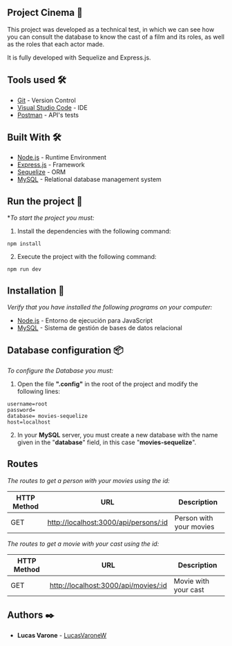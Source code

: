 ## Project Cinema 🚀

This project was developed as a technical test, in which we can see how you can consult the database to know the cast of a film and its roles, as well as the roles that each actor made.

It is fully developed with Sequelize and Express.js.


## Tools used 🛠️

* [Git](https://git-scm.com/book/es/v2/Empezando-Instalando-Git) - Version Control
* [Visual Studio Code](https://code.visualstudio.com/) - IDE
* [Postman](https://www.getpostman.com/) - API's tests

## Built With 🛠

* [Node.js](https://nodejs.org/es/) - Runtime Environment
* [Express.js](https://expressjs.com/es/) - Framework
* [Sequelize](https://sequelize.org/) - ORM
* [MySQL](https://www.mysql.com/es/) - Relational database management system

## Run the project 🚀

*_To start the project you must:_

1. Install the dependencies with the following command:
```
npm install
```

2. Execute the project with the following command:
```
npm run dev
```


## Installation 🔧

_Verify that you have installed the following programs on your computer:_

* [Node.js](https://nodejs.org/es/) - Entorno de ejecución para JavaScript
* [MySQL](https://www.mysql.com/es/) - Sistema de gestión de bases de datos relacional


## Database configuration 📦


_To configure the Database you must:_


1. Open the file **".config"** in the root of the project and modify the following lines:

```
username=root
password=
database= movies-sequelize
host=localhost
```

2. In your **MySQL** server, you must create a new database with the name given in the "**database**" field, in this case "**movies-sequelize**".

## Routes

_The routes to get a person with your movies using the id:_

| HTTP Method | URL | Description|
| --- | --- | --- |
| GET | [http://localhost:3000/api/persons/:id](http://localhost:3000/api/persons/:id) | Person with your movies|

_The routes to get a movie with your cast using the id:_

| HTTP Method | URL | Description|
| --- | --- | --- |
| GET | [http://localhost:3000/api/movies/:id](http://localhost:3000/api/movies/:id) | Movie with your cast|


## Authors ✒️

* **Lucas Varone** - [LucasVaroneW](https://github.com/LucasVaroneW)
